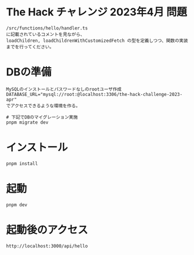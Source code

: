 # The Hack チャレンジ 2023年4月 問題

```
/src/functions/hello/handler.ts
に記載されているコメントを見ながら、
loadChildren, loadChildrenWithCustomizedFetch の型を定義しつつ、関数の実装までを行ってください。
```

# DBの準備

```
MySQLのインストールとパスワードなしのrootユーザ作成
DATABASE_URL="mysql://root:@localhost:3306/the-hack-challenge-2023-apr"
でアクセスできるような環境を作る。

# 下記でDBのマイグレーション実施
pnpm migrate dev
```


# インストール

```
pnpm install
```

# 起動
```
pnpm dev
```

# 起動後のアクセス
```
http://localhost:3000/api/hello
```

